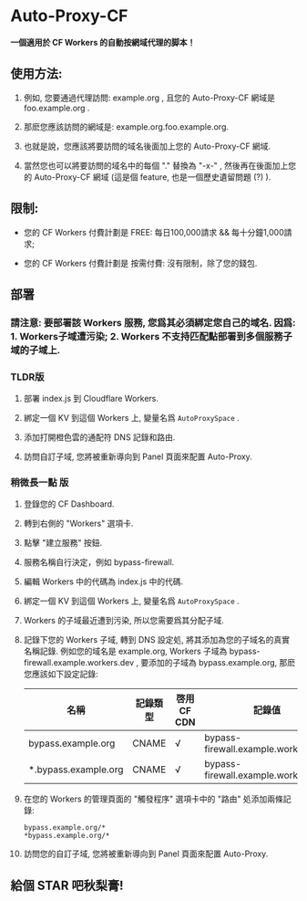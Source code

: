# Auto-Proxy-CF

**一個適用於 CF Workers 的自動按網域代理的脚本！**

## 使用方法: 

1. 例如, 您要通過代理訪問: example.org , 且您的 Auto-Proxy-CF 網域是 foo.example.org .

2. 那麽您應該訪問的網域是: example.org.foo.example.org.

3. 也就是說，您應該將要訪問的域名後面加上您的 Auto-Proxy-CF 網域.

4. 當然您也可以將要訪問的域名中的每個 "." 替換為 "-x-" , 然後再在後面加上您的 Auto-Proxy-CF 網域 (這是個 feature, 也是一個歷史遺留問題 (?) ).

## 限制:

- 您的 CF Workers 付費計劃是 FREE: 每日100,000請求 && 每十分鐘1,000請求;

- 您的 CF Workers 付費計劃是 按需付費: 沒有限制，除了您的錢包.

## 部署

### 請注意: 要部署該 Workers 服務, 您爲其必須綁定您自己的域名. 因爲:  1. Workers子域遭污染; 2. Workers 不支持匹配點部署到多個服務子域的子域上.

### TLDR版

1. 部署 index.js 到 Cloudflare Workers.

2. 綁定一個 KV 到這個 Workers 上, 變量名爲 `AutoProxySpace` .

3. 添加打開橙色雲的通配符 DNS 記錄和路由.

4. 訪問自訂子域, 您將被重新導向到 Panel 頁面來配置 Auto-Proxy.

### 稍微長一點 版

1. 登錄您的 CF Dashboard.

2. 轉到右側的 "Workers" 選項卡.

3. 點擊 "建立服務" 按鈕.

4. 服務名稱自行決定，例如 bypass-firewall.

5. 編輯 Workers 中的代碼為 index.js 中的代碼.

6. 綁定一個 KV 到這個 Workers 上, 變量名爲 `AutoProxySpace` .

7. Workers 的子域最近遭到污染, 所以您需要爲其分配子域.

8. 記錄下您的 Workers 子域, 轉到 DNS 設定処, 將其添加為您的子域名的真實名稱記錄. 例如您的域名是 example.org, Workers 子域為 bypass-firewall.example.workers.dev , 要添加的子域為 bypass.example.org, 那麽您應該如下設定記錄: 

   | 名稱                 | 記錄類型 | 啓用 CF CDN | 記錄值                              |
   | -------------------- | -------- | ----------- | ----------------------------------- |
   | bypass.example.org   | CNAME    | √           | bypass-firewall.example.workers.dev |
   | *.bypass.example.org | CNAME    | √           | bypass-firewall.example.workers.dev |

9. 在您的 Workers 的管理頁面的 "觸發程序" 選項卡中的 "路由" 処添加兩條記錄: 

   ```
   bypass.example.org/*
   *bypass.example.org/*
   ```

10. 訪問您的自訂子域, 您將被重新導向到 Panel 頁面來配置 Auto-Proxy.

## 給個 STAR 吧秋梨膏! 
